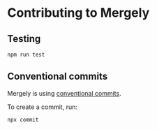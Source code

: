 # Contributing to Mergely

## Testing

```bash
npm run test
```

## Conventional commits

Mergely is using [conventional commits](https://www.conventionalcommits.org/en/v1.0.0).

To create a commit, run:
```bash
npx commit
```
